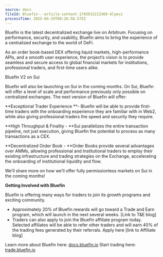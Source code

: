```yaml
---
source: docx
fileId: Bluefin---article-content-1745915213369-4lyevz
processTime: 2025-04-29T08:26:58.575Z
---
```


Bluefin is the latest decentralized exchange live on Arbitrum. Focusing on performance, security, and usability, Bluefin aims to bring the experience of a centralized exchange to the world of DeFi.

As an order book-based DEX offering liquid markets, high-performance APIs, and a smooth user experience, the project’s vision is to provide seamless and secure access to global financial markets for institutions, professional traders, and first-time users alike.

Bluefin V2 on Sui

Bluefin will also be launching on Sui in the coming months. On Sui, Bluefin will offer a level of scale and performance previously only possible on centralized exchanges. The next version of Bluefin will offer:

**Exceptional Trader Experience **- Bluefin will be able to provide first-time traders with the onboarding experience they are familiar with in Web2, while also giving professional traders the speed and security they require.

**High Throughput &amp; Finality - **Sui parallelizes the entire transaction pipeline, not just execution, giving Bluefin the potential to process as many transactions as a CEX.

**Decentralized Order Book - **Order Books provide several advantages over AMMs, allowing professional and Institutional traders to employ their existing infrastructure and trading strategies on the Exchange, accelerating the onboarding of institutional liquidity and flow.

We’ll share more on how we’ll offer fully permissionless markets on Sui in the coming months!

**Getting Involved with Bluefin**

Bluefin is offering many ways for traders to join its growth programs and exciting community.

- Approximately 20% of Bluefin rewards will go toward a Trade and Earn program, which will launch in the next several weeks. [Link to T&amp;E blog]
- Traders can also apply to join the Bluefin affiliate program today. Selected affiliates will be able to refer other traders and will earn 40% of the trading fees generated by their referrals. Apply here [link to Affiliate blog]

Learn more about Bluefin here: [docs.bluefin.io](http://docs.bluefin.io/) Start trading here: [trade.bluefin.io](http://trade.bluefin.io/)

